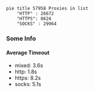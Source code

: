 
```mermaid
pie title 57958 Proxies in list
    "HTTP" : 26672
    "HTTPS": 8624
    "SOCKS" : 29964
```

### Some Info
#### Average Timeout

- mixed: 3.6s
- http: 1.8s
- https: 8.2s
- socks: 5.1s
